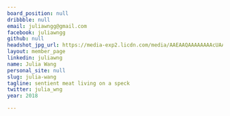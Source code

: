 ```yaml
---
board_position: null
dribbble: null
email: juliawngg@gmail.com
facebook: juliawngg
github: null
headshot_jpg_url: https://media-exp2.licdn.com/media/AAEAAQAAAAAAAAcUAAAAJGNjN2Y1N2JhLTU2ZTItNDNiZS1hNDQ0LThlZjE0NDMwNzQ4Yw.jpg
layout: member_page
linkedin: juliawng
name: Julia Wang
personal_site: null
slug: julia-wang
tagline: sentient meat living on a speck
twitter: julia_wng
year: 2018

---
```

